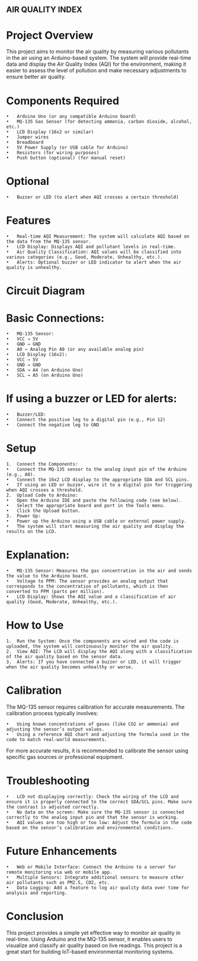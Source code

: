 ## AIR QUALITY INDEX
# Project Overview

This project aims to monitor the air quality by measuring various pollutants in the air using an Arduino-based system. The system will provide real-time data and display the Air Quality Index (AQI) for the environment, making it easier to assess the level of pollution and make necessary adjustments to ensure better air quality.

# Components Required

	•	Arduino Uno (or any compatible Arduino board)
	•	MQ-135 Gas Sensor (for detecting ammonia, carbon dioxide, alcohol, etc.)
	•	LCD Display (16x2 or similar)
	•	Jumper wires
	•	Breadboard
	•	5V Power Supply (or USB cable for Arduino)
	•	Resistors (for wiring purposes)
	•	Push button (optional) (for manual reset)

# Optional

	•	Buzzer or LED (to alert when AQI crosses a certain threshold)

# Features

	•	Real-time AQI Measurement: The system will calculate AQI based on the data from the MQ-135 sensor.
	•	LCD Display: Displays AQI and pollutant levels in real-time.
	•	Air Quality Classification: AQI values will be classified into various categories (e.g., Good, Moderate, Unhealthy, etc.).
	•	Alerts: Optional buzzer or LED indicator to alert when the air quality is unhealthy.

# Circuit Diagram


# Basic Connections:

	•	MQ-135 Sensor:
	•	VCC → 5V
	•	GND → GND
	•	A0 → Analog Pin A0 (or any available analog pin)
	•	LCD Display (16x2):
	•	VCC → 5V
	•	GND → GND
	•	SDA → A4 (on Arduino Uno)
	•	SCL → A5 (on Arduino Uno)

# If using a buzzer or LED for alerts:

	•	Buzzer/LED:
	•	Connect the positive leg to a digital pin (e.g., Pin 12)
	•	Connect the negative leg to GND

# Setup

	1.	Connect the Components:
	•	Connect the MQ-135 sensor to the analog input pin of the Arduino (e.g., A0).
	•	Connect the 16x2 LCD display to the appropriate SDA and SCL pins.
	•	If using an LED or buzzer, wire it to a digital pin for triggering when AQI crosses a threshold.
	2.	Upload Code to Arduino:
	•	Open the Arduino IDE and paste the following code (see below).
	•	Select the appropriate board and port in the Tools menu.
	•	Click the Upload button.
	3.	Power Up:
	•	Power up the Arduino using a USB cable or external power supply.
	•	The system will start measuring the air quality and display the results on the LCD.
# Explanation:

	•	MQ-135 Sensor: Measures the gas concentration in the air and sends the value to the Arduino board.
	•	Voltage to PPM: The sensor provides an analog output that corresponds to the concentration of pollutants, which is then converted to PPM (parts per million).
	•	LCD Display: Shows the AQI value and a classification of air quality (Good, Moderate, Unhealthy, etc.).

# How to Use

	1.	Run the System: Once the components are wired and the code is uploaded, the system will continuously monitor the air quality.
	2.	View AQI: The LCD will display the AQI along with a classification of the air quality based on the sensor data.
	3.	Alerts: If you have connected a buzzer or LED, it will trigger when the air quality becomes unhealthy or worse.

# Calibration

The MQ-135 sensor requires calibration for accurate measurements. The calibration process typically involves:

	•	Using known concentrations of gases (like CO2 or ammonia) and adjusting the sensor’s output values.
	•	Using a reference AQI chart and adjusting the formula used in the code to match real-world measurements.

For more accurate results, it is recommended to calibrate the sensor using specific gas sources or professional equipment.

# Troubleshooting

	•	LCD not displaying correctly: Check the wiring of the LCD and ensure it is properly connected to the correct SDA/SCL pins. Make sure the contrast is adjusted correctly.
	•	No data on the screen: Make sure the MQ-135 sensor is connected correctly to the analog input pin and that the sensor is working.
	•	AQI values are too high or too low: Adjust the formula in the code based on the sensor’s calibration and environmental conditions.

# Future Enhancements

	•	Web or Mobile Interface: Connect the Arduino to a server for remote monitoring via web or mobile app.
	•	Multiple Sensors: Integrate additional sensors to measure other air pollutants such as PM2.5, CO2, etc.
	•	Data Logging: Add a feature to log air quality data over time for analysis and reporting.
 
# Conclusion

This project provides a simple yet effective way to monitor air quality in real-time. Using Arduino and the MQ-135 sensor, it enables users to visualize and classify air quality based on live readings. This project is a great start for building IoT-based environmental monitoring systems.
